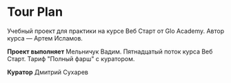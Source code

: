 # Tour Plan

Учебный проект для практики на курсе Веб Старт от Glo Academy. Автор курса — Артем Исламов.

**Проект выполняет**
Мельничук Вадим. Пятнадцатый поток курса Веб Старт. Тариф "Полный фарш" с куратором.

**Куратор**
Дмитрий Сухарев
